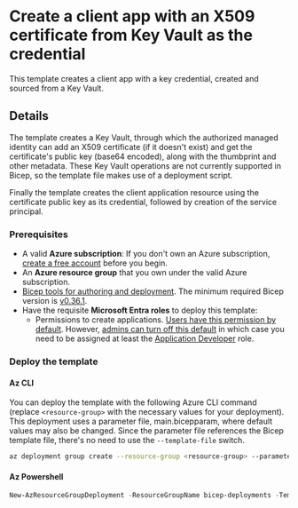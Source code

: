 # Create a client app with an X509 certificate from Key Vault as the credential

This template creates a client app with a key credential, created and sourced from a Key Vault.

## Details

The template creates a Key Vault, through which the authorized managed identity can add an X509 certificate (if it doesn't exist) and get the certificate's public key (base64 encoded), along with the thumbprint and other metadata. These Key Vault operations are not currently supported in Bicep, so the template file makes use of a deployment script.

Finally the template creates the client application resource using the certificate public key as its credential, followed
by creation of the service principal.

### Prerequisites

- A valid **Azure subscription**: If you don't own an Azure subscription, [create a free account](https://azure.microsoft.com/free/) before you begin.
- An **Azure resource group** that you own under the valid Azure subscription.
- [Bicep tools for authoring and deployment](https://learn.microsoft.com/graph/templates/quickstart-install-bicep-tools). The minimum required Bicep version is [v0.36.1](https://github.com/Azure/bicep/releases/tag/v0.36.1).
- Have the requisite **Microsoft Entra roles** to deploy this template:
  - Permissions to create applications. [Users have this permission by default](https://learn.microsoft.com/entra/fundamentals/users-default-permissions#compare-member-and-guest-default-permissions). However, [admins can turn off this default](https://learn.microsoft.com/entra/fundamentals/users-default-permissions#restrict-member-users-default-permissions) in which case you need to be assigned at least the [Application Developer](https://learn.microsoft.com/entra/identity/role-based-access-control/permissions-reference#application-developer) role.

### Deploy the template

#### Az CLI

You can deploy the template with the following Azure CLI command (replace `<resource-group>` with the necessary values for your deployment). This deployment uses a parameter file, main.bicepparam, where default values may also be changed.  Since the parameter file references the Bicep template file, there's no need
to use the `--template-file` switch.

```sh
az deployment group create --resource-group <resource-group> --parameter main.bicepparam --verbose
```

#### Az Powershell

```powershell
New-AzResourceGroupDeployment -ResourceGroupName bicep-deployments -TemplateFile .\main.bicep -TemplateParameterFile .\main.bicepparam -Verbose
```

[no-azure-sub]:https://learn.microsoft.com/graph/templates/how-to-deploy-without-azure-sub?view=graph-bicep-1.0&tabs=CLI